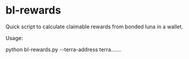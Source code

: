 # bl-rewards
Quick script to calculate claimable rewards from bonded luna in a wallet.

Usage:  

python bl-rewards.py --terra-address terra.......